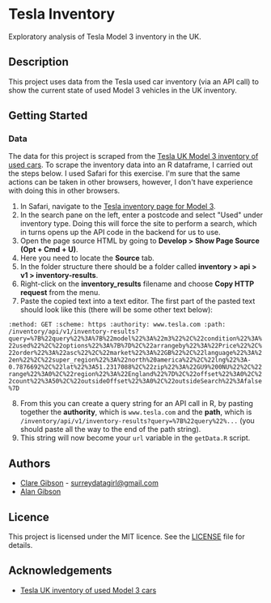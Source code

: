 # Tesla Inventory
Exploratory analysis of Tesla Model 3 inventory in the UK.

## Description
This project uses data from the Tesla used car inventory (via an API call) to show the current state of used Model 3 vehicles in the UK inventory.

## Getting Started
### Data
The data for this project is scraped from the [Tesla UK Model 3 inventory of used cars](https://www.tesla.com/en_GB/inventory/used/m3). To scrape the inventory data into an R dataframe, I carried out the steps below. I used Safari for this exercise. I'm sure that the same actions can be taken in other browsers, however, I don't have experience with doing this in other browsers.

1. In Safari, navigate to the [Tesla inventory page for Model 3](https://www.tesla.com/en_GB/inventory/used/m3).
2. In the search pane on the left, enter a postcode and select "Used" under inventory type. Doing this will force the site to perform a search, which in turns opens up the API code in the backend for us to use.
3. Open the page source HTML by going to **Develop > Show Page Source (Opt + Cmd + U)**.
4. Here you need to locate the **Source** tab.
5. In the folder structure there should be a folder called **inventory > api > v1 > inventory-results**.
6. Right-click on the **inventory_results** filename and choose **Copy HTTP request** from the menu.
7. Paste the copied text into a text editor. The first part of the pasted text should look like this (there will be some other text below):

`:method: GET
:scheme: https
:authority: www.tesla.com
:path: /inventory/api/v1/inventory-results?query=%7B%22query%22%3A%7B%22model%22%3A%22m3%22%2C%22condition%22%3A%22used%22%2C%22options%22%3A%7B%7D%2C%22arrangeby%22%3A%22Price%22%2C%22order%22%3A%22asc%22%2C%22market%22%3A%22GB%22%2C%22language%22%3A%22en%22%2C%22super_region%22%3A%22north%20america%22%2C%22lng%22%3A-0.7876692%2C%22lat%22%3A51.2317088%2C%22zip%22%3A%22GU9%200NU%22%2C%22range%22%3A0%2C%22region%22%3A%22England%22%7D%2C%22offset%22%3A0%2C%22count%22%3A50%2C%22outsideOffset%22%3A0%2C%22outsideSearch%22%3Afalse%7D`

8. From this you can create a query string for an API call in R, by pasting together the **authority**, which is `www.tesla.com` and the **path**, which is `/inventory/api/v1/inventory-results?query=%7B%22query%22%...` (you should paste all the way to the end of the path string).
9. This string will now become your `url` variable in the `getData.R` script.

## Authors

- [Clare Gibson](https://www.surreydatagirl.com) - [surreydatagirl@gmail.com](mailto:surreydatagirl.com)
- [Alan Gibson](https://github.com/a-gibson)

## Licence
This project is licensed under the MIT licence. See the [LICENSE](./LICENSE) file for details.

## Acknowledgements

- [Tesla UK inventory of used Model 3 cars](https://www.tesla.com/en_GB/inventory/used/m3?arrangeby=plh&zip=GU9)
